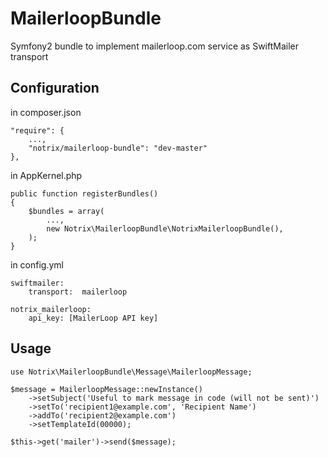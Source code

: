 MailerloopBundle
================

Symfony2 bundle to implement mailerloop.com service as SwiftMailer transport

Configuration
-------------

in composer.json

    "require": {
        ...,
        "notrix/mailerloop-bundle": "dev-master"
    },

in AppKernel.php

    public function registerBundles()
    {
        $bundles = array(
            ...,
            new Notrix\MailerloopBundle\NotrixMailerloopBundle(),
        );
    }

in config.yml

    swiftmailer:
        transport:  mailerloop

    notrix_mailerloop:
        api_key: [MailerLoop API key]

Usage
-----

    use Notrix\MailerloopBundle\Message\MailerloopMessage;

    $message = MailerloopMessage::newInstance()
        ->setSubject('Useful to mark message in code (will not be sent)')
        ->setTo('recipient1@example.com', 'Recipient Name')
        ->addTo('recipient2@example.com')
        ->setTemplateId(00000);
    
    $this->get('mailer')->send($message);

